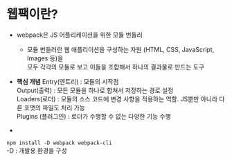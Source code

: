 # 웹팩이란?

* webpack은 JS 어플리케이션을 위한 모듈 번들러   
  * 모듈 번들러란 웹 애플리이션을 구성하는 자원 (HTML, CSS, JavaScript, Images 등)을   
  모두 각각의 모듈로 보고 이들을 조합해서 하나의 결과물로 만드는 도구   

* **핵심 개념**
Entry(엔트리) : 모듈의 시작점   
Output(출력) : 모든 모듈을 하나로 합쳐서 저장하는 경로 설정   
Loaders(로더) : 모듈의 소스 코드에 변경 사항을 적용하는 역할. JS뿐만 아니라 다른 포맷의 파일도 처리 가능   
Plugins (플러그인) : 로더가 수행할 수 없는 다양한 기능 수행   

* 
```npm install -D webpack webpack-cli```   
-D : 개발용 환경을 구성
